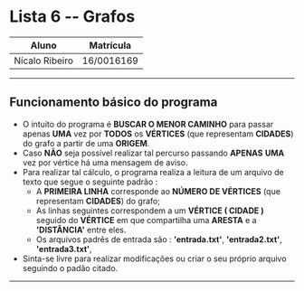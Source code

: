 # Lista 6 -- Grafos

| Aluno          | Matrícula  |
|----------------|------------|
| Nícalo Ribeiro | 16/0016169 |

---

## Funcionamento básico do programa

* O intuito do programa é **BUSCAR O MENOR CAMINHO** para passar apenas **UMA** vez por **TODOS** os **VÉRTICES** (que representam **CIDADES**) do grafo a partir de uma **ORIGEM**.  
* Caso **NÃO** seja possível realizar tal percurso passando **APENAS** **UMA** vez por vértice há uma mensagem de aviso.  
* Para realizar tal cálculo, o programa realiza a leitura de um arquivo de texto que segue o seguinte padrão :  
    * A **PRIMEIRA LINHA** corresponde ao **NÚMERO DE VÉRTICES** (que representam **CIDADES**) do grafo;    
    * As linhas seguintes correspondem a um **VÉRTICE ( CIDADE )** seguido do **VÉRTICE** em que compartilha uma **ARESTA** e a **'DISTÂNCIA'** entre eles.   
    * Os arquivos padrẽs de entrada são : **'entrada.txt'**, **'entrada2.txt'**, **'entrada3.txt'**, 
* Sinta-se livre para realizar modificações ou criar o seu próprio arquivo seguindo o padão citado.  


---